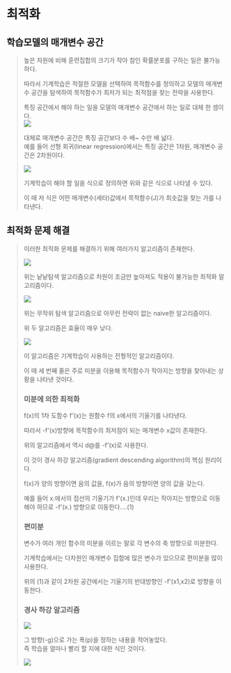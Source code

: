 최적화
===================
학습모델의 매개변수 공간
----------------

>높은 차원에 비해 훈련집합의 크기가 작아 참인 확률분포를 구하는 일은 불가능하다.  
>  
>따라서 기계학습은 적절한 모델을 선택하여 목적함수를 정의하고 모델의 매개변수 공간을 탐색하여 목적함수가 최저가 되는 최적점을 찾는 전략을 사용한다.  
>  
>특징 공간에서 해야 하는 일을 모델의 매개변수 공간에서 하는 일로 대체 한 셈이다.  
><img src="https://user-images.githubusercontent.com/112842153/226810889-1a42428d-d648-48e6-a1fc-fe620d9f65d1.png" /> 
>  
>대체로 매개변수 공간은 특징 공간보다 수 배~ 수만 배 넓다.  
>예를 들어 선형 회귀(linear regression)에서는 특징 공간은 1차원, 매개변수 공간은 2차원이다.  
>  
><img src="https://user-images.githubusercontent.com/112842153/226812574-874b7dbc-7f53-4dff-9dc0-79cf9c32c4e3.png" />  
>   
>기계학습이 해야 할 일을 식으로 정의하면 위와 같은 식으로 나타낼 수 있다.  
>  
>이 때 저 식은 어떤 매개변수(세타)값에서 목적함수(J)가 최솟값을 찾는 가를 나타낸다.  
>  
최적화 문제 해결
------------------
>이러한 최적화 문제를 해결하기 위해 여러가지 알고리즘이 존재한다.  
>  
><img src="https://user-images.githubusercontent.com/112842153/226813148-6331546c-fdc0-4d72-98be-d2bdd01ade6a.png" />  
>  
>위는 낱낱탐색 알고리즘으로 차원이 조금만 높아져도 적용이 불가능한 최적화 알고리즘이다.  
>  
><img src="https://user-images.githubusercontent.com/112842153/226813346-0cc040e8-d8f6-4f68-abf0-ec9c04503066.png" />  
>  
>위는 무작위 탐색 알고리즘으로 아무런 전략이 없는 naive한 알고리즘이다.  
>  
>위 두 알고리즘은 효율이 매우 낮다. 
>  
><img src="https://user-images.githubusercontent.com/112842153/226813585-12241593-5e6b-478d-a0d0-cb6667021e58.png" />  
>  
>이 알고리즘은 기계학습이 사용하는 전형적인 알고리즘이다.  
>  
>이 때 세 번째 줄은 주로 미분을 이용해 목적함수가 작아지는 방향을 찾아내는 상황을 나타낸 것이다.  
>  
>### 미분에 의한 최적화  
>  
>f(x)의 1차 도함수 f'(x)는 원함수 f의 x에서의 기울기를 나타낸다. 
>  
>따라서 -f'(x)방향에 목적함수의 최저점이 되는 매개변수 x값이 존재한다.  
>  
>위의 알고리즘에서 역시 d@를 -f'(x)로 사용한다.  
>  
>이 것이 경사 하강 알고리즘(gradient descending algorithm)의 핵심 원리이다.  
>  
>f(x)가 양의 방향이면 음의 값을, f(x)가 음의 방향이면 양의 값을 갖는다. 
>   
>예를 들어 x.에서의 접선의 기울기가 f'(x.)인데 우리는 작아지는 방향으로 이동해야 하므로 -f'(x.) 방향으로 이동한다....(1)  
>  
>### 편미분
>  
>변수가 여러 개인 함수의 미분을 이르는 말로 각 변수의 축 방향으로 미분한다.  
>  
>기계학습에서는 다차원인 매개변수 집합에 많은 변수가 있으므로 편미분을 많이 사용한다.  
>  
>위의 (1)과 같이 2차원 공간에서는 기울기의 반대방향인 -f'(x1,x2)로 방향을 이동한다.  
>  
>### 경사 하강 알고리즘  
>  
><img src="https://user-images.githubusercontent.com/112842153/226825679-cc2eb4e3-5e3f-4198-8e7c-c325fba05bb7.png" />  
>  
>그 방향(-g)으로 가는 폭(p)을 정하는 내용을 적어놓았다.  
>즉 학습을 얼마나 빨리 할 지에 대한 식인 것이다.  
>  
><img src="https://user-images.githubusercontent.com/112842153/226825679-cc2eb4e3-5e3f-4198-8e7c-c325fba05bb7.png" />  
>  